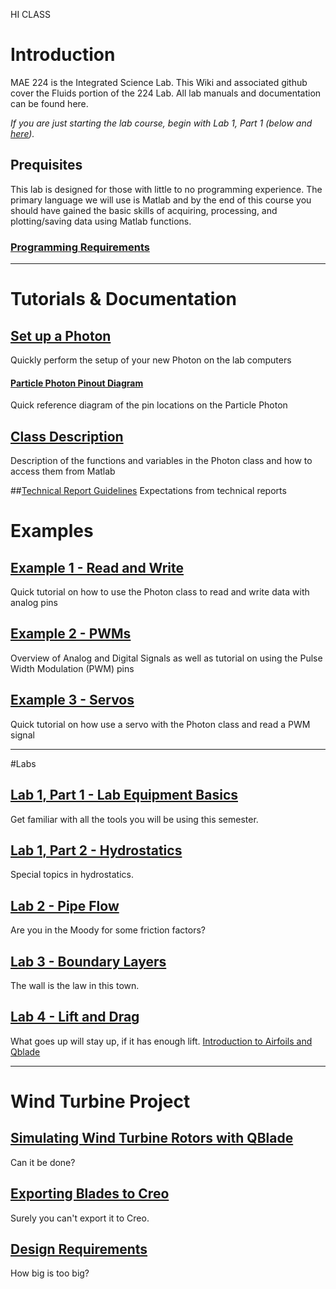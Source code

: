 HI CLASS
# Introduction
MAE 224 is the Integrated Science Lab. This Wiki and associated github cover the Fluids portion of the 224 Lab. All lab manuals and documentation can be found here.

_If you are just starting the lab course, begin with Lab 1, Part 1 (below and [here](https://github.com/d008/MAE224/wiki/Lab-1,-Part-1:-Lab-Equipment-Basics))._

## Prequisites

This lab is designed for those with little to no programming experience. The primary language we will use is Matlab and by the end of this course you should have gained the basic skills of acquiring, processing, and plotting/saving data using Matlab functions.  

### [Programming Requirements](https://github.com/d008/MAE224/wiki/Programming-Requirements)

***
# Tutorials & Documentation
## [Set up a Photon ](https://github.com/d008/MAE224/wiki/Setting-Up-a-Particle-Photon)  
Quickly perform the setup of your new Photon on the lab computers

#### [Particle Photon Pinout Diagram](https://github.com/d008/MAE224/wiki/Particle-Photon-Pinout-Diagram)
Quick reference diagram of the pin locations on the Particle Photon

## [Class Description](https://github.com/mkfu/MAE224/wiki/Class-Description-:-Functions-and-Variables)
Description of the functions and variables in the Photon class and how to access them from Matlab

##[Technical Report Guidelines](https://github.com/mkfu/MAE224/wiki/Technical-Report-Guidelines)
Expectations from technical reports

# Examples
## [Example 1 - Read and Write](https://github.com/mkfu/MAE224/wiki/Example-1-:-Read-and-Write-Pins)
Quick tutorial on how to use the Photon class to read and write data with analog pins

## [Example 2 - PWMs](https://github.com/d008/MAE224/wiki/Example-2-:-PWMs)
Overview of Analog and Digital Signals as well as tutorial on using the Pulse Width Modulation (PWM) pins

## [Example 3 - Servos](https://github.com/mkfu/MAE224/wiki/Example-3-:-Servos)
Quick tutorial on how use a servo with the Photon class and read a PWM signal 

***
#Labs

## [Lab 1, Part 1 - Lab Equipment Basics](https://github.com/d008/MAE224/wiki/Lab-1,-Part-1:-Lab-Equipment-Basics)
Get familiar with all the tools you will be using this semester.

## [Lab 1, Part 2 - Hydrostatics](https://github.com/mkfu/MAE224/wiki/Lab-1:--Hydrostatics)
Special topics in hydrostatics.

## [Lab 2 - Pipe Flow](https://github.com/mkfu/MAE224/wiki/Lab-2:-Pipe-Flow)
Are you in the Moody for some friction factors?

## [Lab 3 - Boundary Layers](https://github.com/mkfu/MAE224/wiki/Lab-3:-Boundary-Layers)
The wall is the law in this town.

## [Lab 4 - Lift and Drag](https://github.com/mkfu/MAE224/wiki/Lab-4:-Lift-and-Drag)
What goes up will stay up, if it has enough lift.
    [Introduction to Airfoils and Qblade](https://github.com/d008/MAE224/wiki/Introduction-to-Airfoils-and-Qblade)

***
# Wind Turbine Project

## [Simulating Wind Turbine Rotors with QBlade](https://github.com/mkfu/MAE224/wiki/Simulating-Wind-Turbine-Rotors-using-Qblade)
Can it be done?

## [Exporting Blades to Creo](https://github.com/mkfu/MAE224/wiki/Wind-Turbine-Creo-Export-Tutorial)
Surely you can't export it to Creo.

## [Design Requirements](https://github.com/mkfu/MAE224/wiki/Wind-Turbine-Design)
How big is too big?
